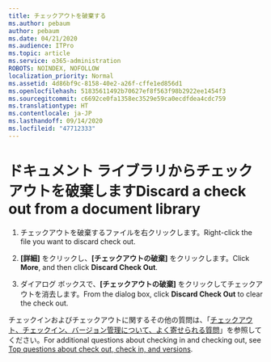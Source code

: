 ```yaml
---
title: チェックアウトを破棄する
ms.author: pebaum
author: pebaum
ms.date: 04/21/2020
ms.audience: ITPro
ms.topic: article
ms.service: o365-administration
ROBOTS: NOINDEX, NOFOLLOW
localization_priority: Normal
ms.assetid: 4d86bf9c-8158-40e2-a26f-cffe1ed856d1
ms.openlocfilehash: 51835611492b70627ef8f563f98b2922ee1454f3
ms.sourcegitcommit: c6692ce0fa1358ec3529e59ca0ecdfdea4cdc759
ms.translationtype: HT
ms.contentlocale: ja-JP
ms.lasthandoff: 09/14/2020
ms.locfileid: "47712333"
---
```

# <a name="discard-a-check-out-from-a-document-library"></a><span data-ttu-id="67a3e-102">ドキュメント ライブラリからチェックアウトを破棄します</span><span class="sxs-lookup"><span data-stu-id="67a3e-102">Discard a check out from a document library</span></span>

1. <span data-ttu-id="67a3e-103">チェックアウトを破棄するファイルを右クリックします。</span><span class="sxs-lookup"><span data-stu-id="67a3e-103">Right-click the file you want to discard check out.</span></span>
    
2. <span data-ttu-id="67a3e-104">**[詳細]** をクリックし、**[チェックアウトの破棄]** をクリックします。</span><span class="sxs-lookup"><span data-stu-id="67a3e-104">Click **More**, and then click **Discard Check Out**.</span></span> 
    
3. <span data-ttu-id="67a3e-105">ダイアログ ボックスで、**[チェックアウトの破棄]** をクリックしてチェックアウトを消去します。</span><span class="sxs-lookup"><span data-stu-id="67a3e-105">From the dialog box, click **Discard Check Out** to clear the check out.</span></span> 
    
<span data-ttu-id="67a3e-106">チェックインおよびチェックアウトに関するその他の質問は、「[チェックアウト、チェックイン、バージョン管理について、よく寄せられる質問](https://go.microsoft.com/fwlink/?linkid=2018786)」を参照してください。</span><span class="sxs-lookup"><span data-stu-id="67a3e-106">For additional questions about checking in and checking out, see [Top questions about check out, check in, and versions](https://go.microsoft.com/fwlink/?linkid=2018786).</span></span>
  

